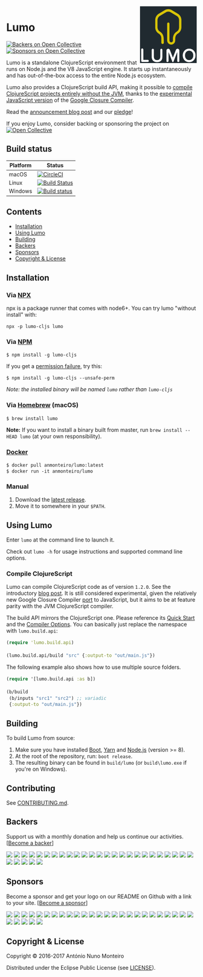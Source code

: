 <img src="./logo/full.png" alt="lumo logo" title="lumo" align="right" width="150" height="150" />

# Lumo
[![Backers on Open Collective](https://opencollective.com/lumo/backers/badge.svg)](#backers)
[![Sponsors on Open Collective](https://opencollective.com/lumo/sponsors/badge.svg)](#sponsors)

Lumo is a standalone ClojureScript environment that runs on Node.js and the V8
JavaScript engine. It starts up instantaneously and has out-of-the-box access to
the entire Node.js ecosystem.

Lumo also provides a ClojureScript build API, making it possible to
[compile ClojureScript projects entirely without the JVM](https://anmonteiro.com/2017/02/compiling-clojurescript-projects-without-the-jvm/),
thanks to the [experimental JavaScript version](https://github.com/google/closure-compiler-js)
of the [Google Closure Compiler](https://github.com/google/closure-compiler).

Read the [announcement blog post](https://anmonteiro.com/2016/11/the-fastest-clojure-repl-in-the-world/)
and our [pledge](https://anmonteiro.com/2017/05/on-lumos-growth-and-sustainability/)!

If you enjoy Lumo, consider backing or sponsoring the project on
<a href="https://opencollective.com/lumo">
  <img alt="Open Collective" width="140px" src="https://opencollective.com/public/images/opencollectivelogo.svg">
</a>

## Build status

| Platform  | Status   |
| --------- | ---------|
| macOS     | [![CircleCI](https://circleci.com/gh/anmonteiro/lumo.svg?style=svg&circle-token=0fb81464fa32b1f2a08972b90ef33e3151fbe0dc)](https://circleci.com/gh/anmonteiro/lumo) |
| Linux     | [![Build Status](https://travis-ci.org/anmonteiro/lumo.svg?branch=master)](https://travis-ci.org/anmonteiro/lumo) |
| Windows   | [![Build status](https://ci.appveyor.com/api/projects/status/oicv0857k05akins?svg=true)](https://ci.appveyor.com/project/anmonteiro/lumo) |

## Contents

- [Installation](#installation)
- [Using Lumo](#using-lumo)
- [Building](#building)
- [Backers](#backers)
- [Sponsors](#sponsors)
- [Copyright & License](#copyright--license)

## Installation

### Via [NPX](https://blog.npmjs.org/post/162869356040/introducing-npx-an-npm-package-runner)

npx is a package runner that comes with node6+. You can try lumo "without install" with:

```shell
npx -p lumo-cljs lumo
```

### Via [NPM](https://www.npmjs.com/package/lumo-cljs)

```shell
$ npm install -g lumo-cljs
```

If you get a [permission failure](https://github.com/anmonteiro/lumo/issues/206), try this:

```
$ npm install -g lumo-cljs --unsafe-perm
```

_Note: the installed binary will be named `lumo` rather than `lumo-cljs`_

### Via [Homebrew](http://brew.sh/) (macOS)

```shell
$ brew install lumo
```

**Note:** If you want to install a binary built from master, run `brew install --HEAD lumo`
(at your own responsibility).

### [Docker](https://store.docker.com/community/images/anmonteiro/lumo)

``` shell
$ docker pull anmonteiro/lumo:latest
$ docker run -it anmonteiro/lumo
```

### Manual

1. Download the [latest release](https://github.com/anmonteiro/lumo/releases/latest).
2. Move it to somewhere in your `$PATH`.

## Using Lumo

Enter `lumo` at the command line to launch it.

Check out `lumo -h` for usage instructions and supported command line options.

### Compile ClojureScript

Lumo can compile ClojureScript code as of version `1.2.0`. See the introductory
[blog post](https://anmonteiro.com/2017/02/compiling-clojurescript-projects-without-the-jvm/).
It is still considered experimental, given the relatively new Google Closure
Compiler [port](https://github.com/google/closure-compiler-js) to JavaScript,
but it aims to be at feature parity with the JVM ClojureScript compiler.

The build API mirrors the ClojureScript one. Please reference its
[Quick Start](https://clojurescript.org/guides/quick-start) and the
[Compiler Options](https://clojurescript.org/reference/compiler-options).  You
can basically just replace the namespace with `lumo.build.api`:

```clojure
(require 'lumo.build.api)

(lumo.build.api/build "src" {:output-to "out/main.js"})
```

The following example also shows how to use multiple source folders.

```clojure
(require '[lumo.build.api :as b])

(b/build
 (b/inputs "src1" "src2") ;; variadic
 {:output-to "out/main.js"})
 ```

## Building

To build Lumo from source:

1. Make sure you have installed [Boot](http://boot-clj.com/), [Yarn](https://yarnpkg.com/) and [Node.js](https://nodejs.org/en/download/current/) (version >= 8).
2. At the root of the repository, run: `boot release`.
3. The resulting binary can be found in `build/lumo` (or `build\lumo.exe` if you're
on Windows).

## Contributing

See [CONTRIBUTING.md](./CONTRIBUTING.md).

## Backers

Support us with a monthly donation and help us continue our activities. [[Become a backer](https://opencollective.com/lumo#backer)]

<a href="https://opencollective.com/lumo/backer/0/website" target="_blank"><img src="https://opencollective.com/lumo/backer/0/avatar.svg"></a>
<a href="https://opencollective.com/lumo/backer/1/website" target="_blank"><img src="https://opencollective.com/lumo/backer/1/avatar.svg"></a>
<a href="https://opencollective.com/lumo/backer/2/website" target="_blank"><img src="https://opencollective.com/lumo/backer/2/avatar.svg"></a>
<a href="https://opencollective.com/lumo/backer/3/website" target="_blank"><img src="https://opencollective.com/lumo/backer/3/avatar.svg"></a>
<a href="https://opencollective.com/lumo/backer/4/website" target="_blank"><img src="https://opencollective.com/lumo/backer/4/avatar.svg"></a>
<a href="https://opencollective.com/lumo/backer/5/website" target="_blank"><img src="https://opencollective.com/lumo/backer/5/avatar.svg"></a>
<a href="https://opencollective.com/lumo/backer/6/website" target="_blank"><img src="https://opencollective.com/lumo/backer/6/avatar.svg"></a>
<a href="https://opencollective.com/lumo/backer/7/website" target="_blank"><img src="https://opencollective.com/lumo/backer/7/avatar.svg"></a>
<a href="https://opencollective.com/lumo/backer/8/website" target="_blank"><img src="https://opencollective.com/lumo/backer/8/avatar.svg"></a>
<a href="https://opencollective.com/lumo/backer/9/website" target="_blank"><img src="https://opencollective.com/lumo/backer/9/avatar.svg"></a>
<a href="https://opencollective.com/lumo/backer/10/website" target="_blank"><img src="https://opencollective.com/lumo/backer/10/avatar.svg"></a>
<a href="https://opencollective.com/lumo/backer/11/website" target="_blank"><img src="https://opencollective.com/lumo/backer/11/avatar.svg"></a>
<a href="https://opencollective.com/lumo/backer/12/website" target="_blank"><img src="https://opencollective.com/lumo/backer/12/avatar.svg"></a>
<a href="https://opencollective.com/lumo/backer/13/website" target="_blank"><img src="https://opencollective.com/lumo/backer/13/avatar.svg"></a>
<a href="https://opencollective.com/lumo/backer/14/website" target="_blank"><img src="https://opencollective.com/lumo/backer/14/avatar.svg"></a>
<a href="https://opencollective.com/lumo/backer/15/website" target="_blank"><img src="https://opencollective.com/lumo/backer/15/avatar.svg"></a>
<a href="https://opencollective.com/lumo/backer/16/website" target="_blank"><img src="https://opencollective.com/lumo/backer/16/avatar.svg"></a>
<a href="https://opencollective.com/lumo/backer/17/website" target="_blank"><img src="https://opencollective.com/lumo/backer/17/avatar.svg"></a>
<a href="https://opencollective.com/lumo/backer/18/website" target="_blank"><img src="https://opencollective.com/lumo/backer/18/avatar.svg"></a>
<a href="https://opencollective.com/lumo/backer/19/website" target="_blank"><img src="https://opencollective.com/lumo/backer/19/avatar.svg"></a>
<a href="https://opencollective.com/lumo/backer/20/website" target="_blank"><img src="https://opencollective.com/lumo/backer/20/avatar.svg"></a>
<a href="https://opencollective.com/lumo/backer/21/website" target="_blank"><img src="https://opencollective.com/lumo/backer/21/avatar.svg"></a>
<a href="https://opencollective.com/lumo/backer/22/website" target="_blank"><img src="https://opencollective.com/lumo/backer/22/avatar.svg"></a>
<a href="https://opencollective.com/lumo/backer/23/website" target="_blank"><img src="https://opencollective.com/lumo/backer/23/avatar.svg"></a>
<a href="https://opencollective.com/lumo/backer/24/website" target="_blank"><img src="https://opencollective.com/lumo/backer/24/avatar.svg"></a>
<a href="https://opencollective.com/lumo/backer/25/website" target="_blank"><img src="https://opencollective.com/lumo/backer/25/avatar.svg"></a>
<a href="https://opencollective.com/lumo/backer/26/website" target="_blank"><img src="https://opencollective.com/lumo/backer/26/avatar.svg"></a>
<a href="https://opencollective.com/lumo/backer/27/website" target="_blank"><img src="https://opencollective.com/lumo/backer/27/avatar.svg"></a>
<a href="https://opencollective.com/lumo/backer/28/website" target="_blank"><img src="https://opencollective.com/lumo/backer/28/avatar.svg"></a>
<a href="https://opencollective.com/lumo/backer/29/website" target="_blank"><img src="https://opencollective.com/lumo/backer/29/avatar.svg"></a>


## Sponsors

Become a sponsor and get your logo on our README on Github with a link to your site. [[Become a sponsor](https://opencollective.com/lumo#sponsor)]

<a href="https://opencollective.com/lumo/sponsor/0/website" target="_blank"><img src="https://opencollective.com/lumo/sponsor/0/avatar.svg"></a>
<a href="https://opencollective.com/lumo/sponsor/1/website" target="_blank"><img src="https://opencollective.com/lumo/sponsor/1/avatar.svg"></a>
<a href="https://opencollective.com/lumo/sponsor/2/website" target="_blank"><img src="https://opencollective.com/lumo/sponsor/2/avatar.svg"></a>
<a href="https://opencollective.com/lumo/sponsor/3/website" target="_blank"><img src="https://opencollective.com/lumo/sponsor/3/avatar.svg"></a>
<a href="https://opencollective.com/lumo/sponsor/4/website" target="_blank"><img src="https://opencollective.com/lumo/sponsor/4/avatar.svg"></a>
<a href="https://opencollective.com/lumo/sponsor/5/website" target="_blank"><img src="https://opencollective.com/lumo/sponsor/5/avatar.svg"></a>
<a href="https://opencollective.com/lumo/sponsor/6/website" target="_blank"><img src="https://opencollective.com/lumo/sponsor/6/avatar.svg"></a>
<a href="https://opencollective.com/lumo/sponsor/7/website" target="_blank"><img src="https://opencollective.com/lumo/sponsor/7/avatar.svg"></a>
<a href="https://opencollective.com/lumo/sponsor/8/website" target="_blank"><img src="https://opencollective.com/lumo/sponsor/8/avatar.svg"></a>
<a href="https://opencollective.com/lumo/sponsor/9/website" target="_blank"><img src="https://opencollective.com/lumo/sponsor/9/avatar.svg"></a>
<a href="https://opencollective.com/lumo/sponsor/10/website" target="_blank"><img src="https://opencollective.com/lumo/sponsor/10/avatar.svg"></a>
<a href="https://opencollective.com/lumo/sponsor/11/website" target="_blank"><img src="https://opencollective.com/lumo/sponsor/11/avatar.svg"></a>
<a href="https://opencollective.com/lumo/sponsor/12/website" target="_blank"><img src="https://opencollective.com/lumo/sponsor/12/avatar.svg"></a>
<a href="https://opencollective.com/lumo/sponsor/13/website" target="_blank"><img src="https://opencollective.com/lumo/sponsor/13/avatar.svg"></a>
<a href="https://opencollective.com/lumo/sponsor/14/website" target="_blank"><img src="https://opencollective.com/lumo/sponsor/14/avatar.svg"></a>
<a href="https://opencollective.com/lumo/sponsor/15/website" target="_blank"><img src="https://opencollective.com/lumo/sponsor/15/avatar.svg"></a>
<a href="https://opencollective.com/lumo/sponsor/16/website" target="_blank"><img src="https://opencollective.com/lumo/sponsor/16/avatar.svg"></a>
<a href="https://opencollective.com/lumo/sponsor/17/website" target="_blank"><img src="https://opencollective.com/lumo/sponsor/17/avatar.svg"></a>
<a href="https://opencollective.com/lumo/sponsor/18/website" target="_blank"><img src="https://opencollective.com/lumo/sponsor/18/avatar.svg"></a>
<a href="https://opencollective.com/lumo/sponsor/19/website" target="_blank"><img src="https://opencollective.com/lumo/sponsor/19/avatar.svg"></a>
<a href="https://opencollective.com/lumo/sponsor/20/website" target="_blank"><img src="https://opencollective.com/lumo/sponsor/20/avatar.svg"></a>
<a href="https://opencollective.com/lumo/sponsor/21/website" target="_blank"><img src="https://opencollective.com/lumo/sponsor/21/avatar.svg"></a>
<a href="https://opencollective.com/lumo/sponsor/22/website" target="_blank"><img src="https://opencollective.com/lumo/sponsor/22/avatar.svg"></a>
<a href="https://opencollective.com/lumo/sponsor/23/website" target="_blank"><img src="https://opencollective.com/lumo/sponsor/23/avatar.svg"></a>
<a href="https://opencollective.com/lumo/sponsor/24/website" target="_blank"><img src="https://opencollective.com/lumo/sponsor/24/avatar.svg"></a>
<a href="https://opencollective.com/lumo/sponsor/25/website" target="_blank"><img src="https://opencollective.com/lumo/sponsor/25/avatar.svg"></a>
<a href="https://opencollective.com/lumo/sponsor/26/website" target="_blank"><img src="https://opencollective.com/lumo/sponsor/26/avatar.svg"></a>
<a href="https://opencollective.com/lumo/sponsor/27/website" target="_blank"><img src="https://opencollective.com/lumo/sponsor/27/avatar.svg"></a>
<a href="https://opencollective.com/lumo/sponsor/28/website" target="_blank"><img src="https://opencollective.com/lumo/sponsor/28/avatar.svg"></a>
<a href="https://opencollective.com/lumo/sponsor/29/website" target="_blank"><img src="https://opencollective.com/lumo/sponsor/29/avatar.svg"></a>


## Copyright & License

Copyright © 2016-2017 António Nuno Monteiro

Distributed under the Eclipse Public License (see [LICENSE](./LICENSE)).
